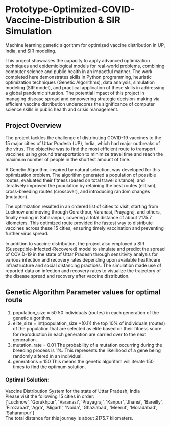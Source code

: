 # Prototype-Optimized-COVID-Vaccine-Distribution & SIR Simulation
Machine learning genetic algorithm for optimized vaccine distribution in UP, India, and SIR modeling.

This project showcases the capacity to apply advanced optimization techniques and epidemiological models for real-world problems, combining computer science and public health in an impactful manner. The work completed here demonstrates skills in Python programming, heuristic optimization techniques (Genetic Algorithms), data analysis, simulation modeling (SIR model), and practical application of these skills in addressing a global pandemic situation. The potential impact of this project in managing disease spread and empowering strategic decision-making via efficient vaccine distribution underscores the significance of computer science skills in public health and crisis management.

## Project Overview
The project tackles the challenge of distributing COVID-19 vaccines to the 15 major cities of Uttar Pradesh (UP), India, which had major outbreaks of the virus. The objective was to find the most efficient route to transport vaccines using ground transportation to minimize travel time and reach the maximum number of people in the shortest amount of time.

A Genetic Algorithm, inspired by natural selection, was developed for this optimization problem. The algorithm generated a population of possible routes, evaluated their fitness (based on total travel distance), and iteratively improved the population by retaining the best routes (elitism), cross-breeding routes (crossover), and introducing random changes (mutation).

The optimization resulted in an ordered list of cities to visit, starting from Lucknow and moving through Gorakhpur, Varanasi, Prayagraj, and others, finally ending in Saharanpur, covering a total distance of about 2175.7 kilometers. This optimized route provided the fastest way to distribute vaccines across these 15 cities, ensuring timely vaccination and preventing further virus spread.

In addition to vaccine distribution, the project also employed a SIR (Susceptible-Infected-Recovered) model to simulate and predict the spread of COVID-19 in the state of Uttar Pradesh through sensitivity analysis for various infection and recovery rates depending upon available healthcare infrastructure and social distancing practices. The simulation made use of reported data on infection and recovery rates to visualize the trajectory of the disease spread and recovery after vaccine distribution.

## Genetic Algorithm Parameter values for optimal route
1. population_size = 50
50 individuals (routes) in each generation of the genetic algorithm.
2. elite_size = int(population_size *(0.1))
the top 10% of individuals (routes) of the population that are selected as elite based on their fitness score for reproduction in each generation are carried over to the next generation.
3. mutation_rate = 0.01
The probability of a mutation occurring during the breeding process is 1%. This represents the likelihood of a gene being randomly altered in an individual.
4. generations = 150
This means the genetic algorithm will iterate 150 times to find the optimum solution.

### Optimal Solution:
Vaccine Distribution System for the state of Uttar Pradesh, India <br>
Please visit the following 15 cities in order: <br>
['Lucknow', 'Gorakhpur', 'Varanasi', 'Prayagraj', 'Kanpur', 'Jhansi', 'Bareilly', 'Firozabad', 'Agra', 'Aligarh', 'Noida', 'Ghaziabad', 'Meerut', 'Moradabad', 'Saharanpur'] <br>
The total distance for this journey is about 2175.7 kilometers.
